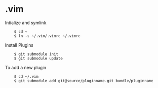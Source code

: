 # .vim

Intialize and symlink

        $ cd ~
        $ ln -s ~/.vim/.vimrc ~/.vimrc

Install Plugins

        $ git submodule init
        $ git submodule update

To add a new plugin

        $ cd ~/.vim
        $ git submodule add git@source/pluginname.git bundle/pluginname
